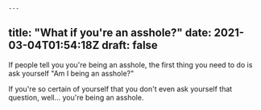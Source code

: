 	---
  title: "What if you're an asshole?"
  date: 2021-03-04T01:54:18Z
  draft: false
  ---
  If people tell you you're being an asshole, the first thing you need to do is ask yourself "Am I being an asshole?"
  
  If you're so certain of yourself that you don't even ask yourself that question, well... you're being an asshole. 
